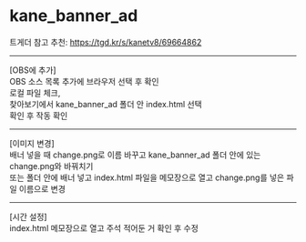 # kane_banner_ad
트게더 참고 추천: https://tgd.kr/s/kanetv8/69664862
_______________________________________________________________________  
  
[OBS에 추가]  
OBS 소스 목록 추가에 브라우저 선택 후 확인  
로컬 파일 체크,  
찾아보기에서 kane_banner_ad 폴더 안 index.html 선택  
확인 후 작동 확인  
_______________________________________________________________________  
  
[이미지 변경]  
배너 넣을 때 change.png로 이름 바꾸고 kane_banner_ad 폴더 안에 있는 change.png와 바꿔치기  
또는 폴더 안에 배너 넣고 index.html 파일을 메모장으로 열고 change.png를 넣은 파일 이름으로 변경  
_______________________________________________________________________  
  
[시간 설정]  
index.html 메모장으로 열고 주석 적어둔 거 확인 후 수정  
